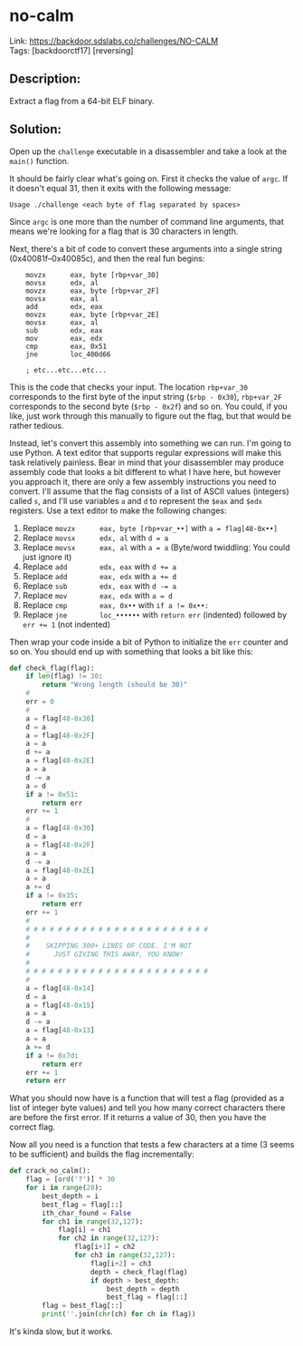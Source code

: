 no-calm
=======

Link: https://backdoor.sdslabs.co/challenges/NO-CALM \
Tags: [backdoorctf17] [reversing]

Description:
------------

Extract a flag from a 64-bit ELF binary.

Solution:
---------

Open up the `challenge` executable in a disassembler and take a look at the `main()` function.

It should be fairly clear what's going on. First it checks the value of `argc`. If it doesn't equal 31, then it exits with the following message:

```
Usage ./challenge <each byte of flag separated by spaces>
```

Since `argc` is one more than the number of command line arguments, that means we're looking for a flag that is 30 characters in length.

Next, there's a bit of code to convert these arguments into a single string (0x40081f–0x40085c), and then the real fun begins:

```
    movzx      eax, byte [rbp+var_30]
    movsx      edx, al
    movzx      eax, byte [rbp+var_2F]
    movsx      eax, al
    add        edx, eax
    movzx      eax, byte [rbp+var_2E]
    movsx      eax, al
    sub        edx, eax
    mov        eax, edx
    cmp        eax, 0x51
    jne        loc_400d66

    ; etc...etc...etc...
```

This is the code that checks your input. The location `rbp+var_30` corresponds to the first byte of the input string (`$rbp - 0x30`), `rbp+var_2F` corresponds to the second byte (`$rbp - 0x2f`) and so on. You could, if you like, just work through this manually to figure out the flag, but that would be rather tedious.

Instead, let's convert this assembly into something we can run. I'm going to use Python. A text editor that supports regular expressions will make this task relatively painless. Bear in mind that your disassembler may produce assembly code that looks a bit different to what I have here, but however you approach it, there are only a few assembly instructions you need to convert. I'll assume that the flag consists of a list of ASCII values (integers) called `s`, and I'll use variables `a` and `d` to represent the `$eax` and `$edx` registers. Use a text editor to make the following changes:

1. Replace `movzx      eax, byte [rbp+var_••]` with `a = flag[48-0x••]`
2. Replace `movsx      edx, al` with `d = a`
3. Replace `movsx      eax, al` with `a = a` (Byte/word twiddling: You could just ignore it)
4. Replace `add        edx, eax` with `d += a`
5. Replace `add        eax, edx` with `a += d`
6. Replace `sub        edx, eax` with `d -= a`
7. Replace `mov        eax, edx` with `a = d`
8. Replace `cmp        eax, 0x••` with `if a != 0x••:`
9. Replace `jne        loc_••••••` with `return err` (indented) followed by `err += 1` (not indented)

Then wrap your code inside a bit of Python to initialize the `err` counter and so on. You should end up with something that looks a bit like this:

```python
def check_flag(flag):
    if len(flag) != 30:
        return "Wrong length (should be 30)"
    #
    err = 0
    #
    a = flag[48-0x30]
    d = a
    a = flag[48-0x2F]
    a = a
    d += a
    a = flag[48-0x2E]
    a = a
    d -= a
    a = d
    if a != 0x51:
        return err
    err += 1
    #
    a = flag[48-0x30]
    d = a
    a = flag[48-0x2F]
    a = a
    d -= a
    a = flag[48-0x2E]
    a = a
    a += d
    if a != 0x35:
        return err
    err += 1
    #
    # # # # # # # # # # # # # # # # # # # # # # #
    #
    #    SKIPPING 300+ LINES OF CODE. I'M NOT
    #      JUST GIVING THIS AWAY, YOU KNOW!
    #
    # # # # # # # # # # # # # # # # # # # # # # #
    #
    a = flag[48-0x14]
    d = a
    a = flag[48-0x15]
    a = a
    d -= a
    a = flag[48-0x13]
    a = a
    a += d
    if a != 0x7d:
        return err
    err += 1
    return err
```

What you should now have is a function that will test a flag (provided as a list of integer byte values) and tell you how many correct characters there are before the first error. If it returns a value of 30, then you have the correct flag.

Now all you need is a function that tests a few characters at a time (3 seems to be sufficient) and builds the flag incrementally:

```python
def crack_no_calm():
    flag = [ord('?')] * 30
    for i in range(28):
        best_depth = i
        best_flag = flag[::]
        ith_char_found = False
        for ch1 in range(32,127):
            flag[i] = ch1
            for ch2 in range(32,127):
                flag[i+1] = ch2
                for ch3 in range(32,127):
                    flag[i+2] = ch3
                    depth = check_flag(flag)
                    if depth > best_depth:
                        best_depth = depth
                        best_flag = flag[::]
        flag = best_flag[::]
        print(''.join(chr(ch) for ch in flag))
```

It's kinda slow, but it works.
